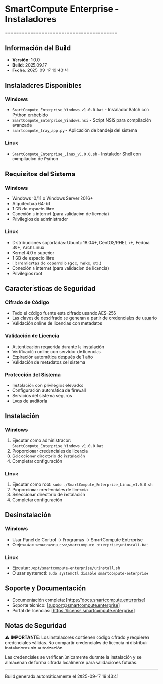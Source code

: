 # SmartCompute Enterprise - Instaladores
========================================

## Información del Build
- **Versión**: 1.0.0
- **Build**: 2025.09.17
- **Fecha**: 2025-09-17 19:43:41

## Instaladores Disponibles

### Windows
- `SmartCompute_Enterprise_Windows_v1.0.0.bat` - Instalador Batch con Python embebido
- `SmartCompute_Enterprise_Windows.nsi` - Script NSIS para compilación avanzada
- `smartcompute_tray_app.py` - Aplicación de bandeja del sistema

### Linux
- `SmartCompute_Enterprise_Linux_v1.0.0.sh` - Instalador Shell con compilación de Python

## Requisitos del Sistema

### Windows
- Windows 10/11 o Windows Server 2016+
- Arquitectura 64-bit
- 1 GB de espacio libre
- Conexión a internet (para validación de licencia)
- Privilegios de administrador

### Linux
- Distribuciones soportadas: Ubuntu 18.04+, CentOS/RHEL 7+, Fedora 30+, Arch Linux
- Kernel 4.0 o superior
- 1 GB de espacio libre
- Herramientas de desarrollo (gcc, make, etc.)
- Conexión a internet (para validación de licencia)
- Privilegios root

## Características de Seguridad

### Cifrado de Código
- Todo el código fuente está cifrado usando AES-256
- Las claves de descifrado se generan a partir de credenciales de usuario
- Validación online de licencias con metadatos

### Validación de Licencia
- Autenticación requerida durante la instalación
- Verificación online con servidor de licencias
- Expiración automática después de 1 año
- Validación de metadatos del sistema

### Protección del Sistema
- Instalación con privilegios elevados
- Configuración automática de firewall
- Servicios del sistema seguros
- Logs de auditoría

## Instalación

### Windows
1. Ejecutar como administrador: `SmartCompute_Enterprise_Windows_v1.0.0.bat`
2. Proporcionar credenciales de licencia
3. Seleccionar directorio de instalación
4. Completar configuración

### Linux
1. Ejecutar como root: `sudo ./SmartCompute_Enterprise_Linux_v1.0.0.sh`
2. Proporcionar credenciales de licencia
3. Seleccionar directorio de instalación
4. Completar configuración

## Desinstalación

### Windows
- Usar Panel de Control → Programas → SmartCompute Enterprise
- O ejecutar: `%PROGRAMFILES%\SmartCompute Enterprise\uninstall.bat`

### Linux
- Ejecutar: `/opt/smartcompute-enterprise/uninstall.sh`
- O usar systemctl: `sudo systemctl disable smartcompute-enterprise`

## Soporte y Documentación

- Documentación completa: [https://docs.smartcompute.enterprise]
- Soporte técnico: [support@smartcompute.enterprise]
- Portal de licencias: [https://license.smartcompute.enterprise]

## Notas de Seguridad

⚠️ **IMPORTANTE**: Los instaladores contienen código cifrado y requieren credenciales válidas.
No compartir credenciales de licencia ni distribuir instaladores sin autorización.

Las credenciales se verifican únicamente durante la instalación y se almacenan
de forma cifrada localmente para validaciones futuras.

---
Build generado automáticamente el 2025-09-17 19:43:41
